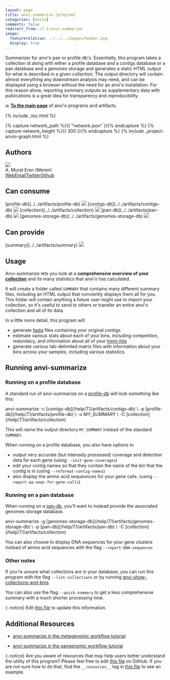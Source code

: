 ```yaml
---
layout: page
title: anvi-summarize [program]
categories: [anvio]
comments: false
redirect_from: /7.1/anvi-summarize
image:
  featurerelative: ../../../images/header.png
  display: true
---
```


Summarizer for anvi&#x27;o pan or profile db&#x27;s. Essentially, this program takes a collection id along with either a profile database and a contigs database or a pan database and a genomes storage and generates a static HTML output for what is described in a given collection. The output directory will contain almost everything any downstream analysis may need, and can be displayed using a browser without the need for an anvi&#x27;o installation. For this reason alone, reporting summary outputs as supplementary data with publications is a great idea for transparency and reproducibility.

🔙 **[To the main page](../../)** of anvi'o programs and artifacts.


{% include _toc.html %}
<div id="svg" class="subnetwork"></div>
{% capture network_path %}{{ "network.json" }}{% endcapture %}
{% capture network_height %}{{ 300 }}{% endcapture %}
{% include _project-anvio-graph.html %}


## Authors

<div class="anvio-person"><div class="anvio-person-info"><div class="anvio-person-photo"><img class="anvio-person-photo-img" src="../../images/authors/meren.jpg" /></div><div class="anvio-person-info-box"><span class="anvio-person-name">A. Murat Eren (Meren)</span><div class="anvio-person-social-box"><a href="http://meren.org" class="person-social" target="_blank"><i class="fa fa-fw fa-home"></i>Web</a><a href="mailto:a.murat.eren@gmail.com" class="person-social" target="_blank"><i class="fa fa-fw fa-envelope-square"></i>Email</a><a href="http://twitter.com/merenbey" class="person-social" target="_blank"><i class="fa fa-fw fa-twitter-square"></i>Twitter</a><a href="http://github.com/meren" class="person-social" target="_blank"><i class="fa fa-fw fa-github"></i>Github</a></div></div></div></div>



## Can consume


<p style="text-align: left" markdown="1"><span class="artifact-r">[profile-db](../../artifacts/profile-db) <img src="../../images/icons/DB.png" class="artifact-icon-mini" /></span> <span class="artifact-r">[contigs-db](../../artifacts/contigs-db) <img src="../../images/icons/DB.png" class="artifact-icon-mini" /></span> <span class="artifact-r">[collection](../../artifacts/collection) <img src="../../images/icons/COLLECTION.png" class="artifact-icon-mini" /></span> <span class="artifact-r">[pan-db](../../artifacts/pan-db) <img src="../../images/icons/DB.png" class="artifact-icon-mini" /></span> <span class="artifact-r">[genomes-storage-db](../../artifacts/genomes-storage-db) <img src="../../images/icons/DB.png" class="artifact-icon-mini" /></span></p>


## Can provide


<p style="text-align: left" markdown="1"><span class="artifact-p">[summary](../../artifacts/summary) <img src="../../images/icons/SUMMARY.png" class="artifact-icon-mini" /></span></p>


## Usage


Anvi-summarize lets you look at a **comprehensive overview of your <span class="artifact-n">[collection](/help/7.1/artifacts/collection)</span>** and its many statistics that anvi'o has calculated. 

It will create a folder called `SUMMARY` that contains many different summary files, including an HTML output that conviently displays them all for you. This folder will contain anything a future user might use to import your collection, so it's useful to send to others or transfer an entire anvi'o collection and all of its data. 

In a little more detail, this program will   
* generate <span class="artifact-n">[fasta](/help/7.1/artifacts/fasta)</span> files containing your original contigs.   
* estimate various stats about each of your bins, including competition, redundacy, and information about all of your <span class="artifact-n">[hmm-hits](/help/7.1/artifacts/hmm-hits)</span>    
* generate various tab-delimited matrix files with information about your bins across your samples, including various statistics.   

## Running anvi-summarize 

### Running on a profile database

A standard run of anvi-summarize on a <span class="artifact-n">[profile-db](/help/7.1/artifacts/profile-db)</span> will look something like this:

<div class="codeblock" markdown="1">
anvi&#45;summarize &#45;c <span class="artifact&#45;n">[contigs&#45;db](/help/7.1/artifacts/contigs&#45;db)</span> \
               &#45;p <span class="artifact&#45;n">[profile&#45;db](/help/7.1/artifacts/profile&#45;db)</span> \
               &#45;o MY_SUMMARY \
               &#45;C <span class="artifact&#45;n">[collection](/help/7.1/artifacts/collection)</span>
</div>

This will name the output directory `MY_SUMMARY` instead of the standard `SUMMARY`. 

When running on a profile database, you also have options to 
* output very accurate (but intensely processed) coverage and detection data for each gene (using `--init-gene-coverages`)
* edit your contig names so that they contain the name of the bin that the contig is in (using `--reformat-contig-names`)
* also display the amino acid sequeunces for your gene calls.  (using `--report-aa-seqs-for-gene-calls`)

### Running on a pan database

When running on a <span class="artifact-n">[pan-db](/help/7.1/artifacts/pan-db)</span>, you'll want to instead provide the associated genomes storage database. 

<div class="codeblock" markdown="1">
anvi&#45;summarize &#45;g <span class="artifact&#45;n">[genomes&#45;storage&#45;db](/help/7.1/artifacts/genomes&#45;storage&#45;db)</span> \
               &#45;p <span class="artifact&#45;n">[pan&#45;db](/help/7.1/artifacts/pan&#45;db)</span> \
               &#45;C <span class="artifact&#45;n">[collection](/help/7.1/artifacts/collection)</span> 
</div>

You can also choose to display DNA sequences for your gene clusters instead of amino acid sequences with the flag `--report-DNA-sequences`

### Other notes

If you're unsure what collections are in your database, you can run this program with the flag `--list-collections` or by running <span class="artifact-n">[anvi-show-collections-and-bins](/help/7.1/programs/anvi-show-collections-and-bins)</span>.

You can also use the flag `--quick-summary` to get a less comprehensive summary with a much shorter processing time. 


{:.notice}
Edit [this file](https://github.com/merenlab/anvio/tree/master/anvio/docs/programs/anvi-summarize.md) to update this information.


## Additional Resources


* [anvi-summarize in the metagenomic workflow tutorial](http://merenlab.org/2016/06/22/anvio-tutorial-v2/#anvi-summarize)

* [anvi-summarize in the pangenomic workflow tutorial](http://merenlab.org/2016/11/08/pangenomics-v2/#summarizing-an-anvio-pan-genome)


{:.notice}
Are you aware of resources that may help users better understand the utility of this program? Please feel free to edit [this file](https://github.com/merenlab/anvio/tree/master/bin/anvi-summarize) on GitHub. If you are not sure how to do that, find the `__resources__` tag in [this file](https://github.com/merenlab/anvio/blob/master/bin/anvi-interactive) to see an example.
